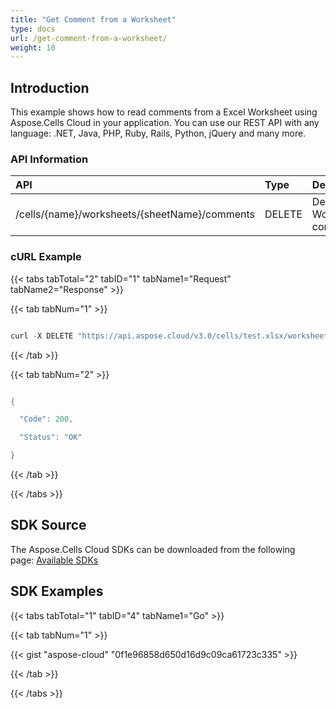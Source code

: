 ```yaml
---
title: "Get Comment from a Worksheet"
type: docs
url: /get-comment-from-a-worksheet/
weight: 10
---
```


## **Introduction**
This example shows how to read comments from a Excel Worksheet using Aspose.Cells Cloud in your application. You can use our REST API with any language: .NET, Java, PHP, Ruby, Rails, Python, jQuery and many more.
### **API Information**

|**API**|**Type**|**Description**|**Resource Link**|
| :- | :- | :- | :- |
|/cells/{name}/worksheets/{sheetName}/comments|DELETE|Delete Worksheet comments|[GetWorkSheetComments](https://apireference.aspose.cloud/cells/#/Worksheets/GetWorkSheetComments)|
### **cURL Example**
{{< tabs tabTotal="2" tabID="1" tabName1="Request" tabName2="Response" >}}

{{< tab tabNum="1" >}}

```java

curl -X DELETE "https://api.aspose.cloud/v3.0/cells/test.xlsx/worksheets/Sheet1/comments" -H "accept: application/json" -H "authorization: Bearer eyJhbGciOiJSUzI1NiIsInR5cCI6IkpXVCJ9.eyJuYmYiOjE1NzIxMjg1NjksImV4cCI6MTU3MjIxNDk2OSwiaXNzIjoiaHR0cHM6Ly9hcGkuYXNwb3NlLmNsb3VkIiwiYXVkIjpbImh0dHBzOi8vYXBpLmFzcG9zZS5jbG91ZC9yZXNvdXJjZXMiLCJhcGkucGxhdGZvcm0iLCJhcGkucHJvZHVjdHMiXSwiY2xpZW50X2lkIjoiNzg5NDZmYjQtM2JkNC00ZDNlLWIzMDktZjllMmZmOWFjNmY5IiwiY2xpZW50X2lkU3J2SWQiOiIiLCJzY29wZSI6WyJhcGkucGxhdGZvcm0iLCJhcGkucHJvZHVjdHMiXX0.kvV6RFY-MK-g83pQJh9-QdeU_fo2FMruLrBIoCPbUIpZjbCZaM4WjI0RsrzoE51l079haVSndHreIiN-vLwcvqZHTd_yTr29sSAIcEFuXH4vaUjh4Xn6J0_iPLkJLwOmnu0tZ0l5x_SduzH-LAF_x2K5L2cMYzn56WygWbmAaqjTs1cUFakLjMl9tKmsa1G03P3AiDjW9gXEt3jZ6sj9e_tpHmr5M22ZJAX_fhux2uem4XB3Tvi4DtEHZbqWqCmdKeW_WC0adrM6ggeBNDGx-jXiJCklBT81IDtt9WK7Tz7js1A-vyqj8L3JL9S6eO5vafjpluIHgsicJuuuGwNyVA"

```

{{< /tab >}}

{{< tab tabNum="2" >}}

```java

{

  "Code": 200,

  "Status": "OK"

}

```

{{< /tab >}}

{{< /tabs >}}
## **SDK Source**
The Aspose.Cells Cloud SDKs can be downloaded from the following page: [Available SDKs](/available-sdks/)
## **SDK Examples**
{{< tabs tabTotal="1" tabID="4" tabName1="Go" >}}

{{< tab tabNum="1" >}}

{{< gist "aspose-cloud" "0f1e96858d650d16d9c09ca61723c335" >}}

{{< /tab >}}

{{< /tabs >}}
